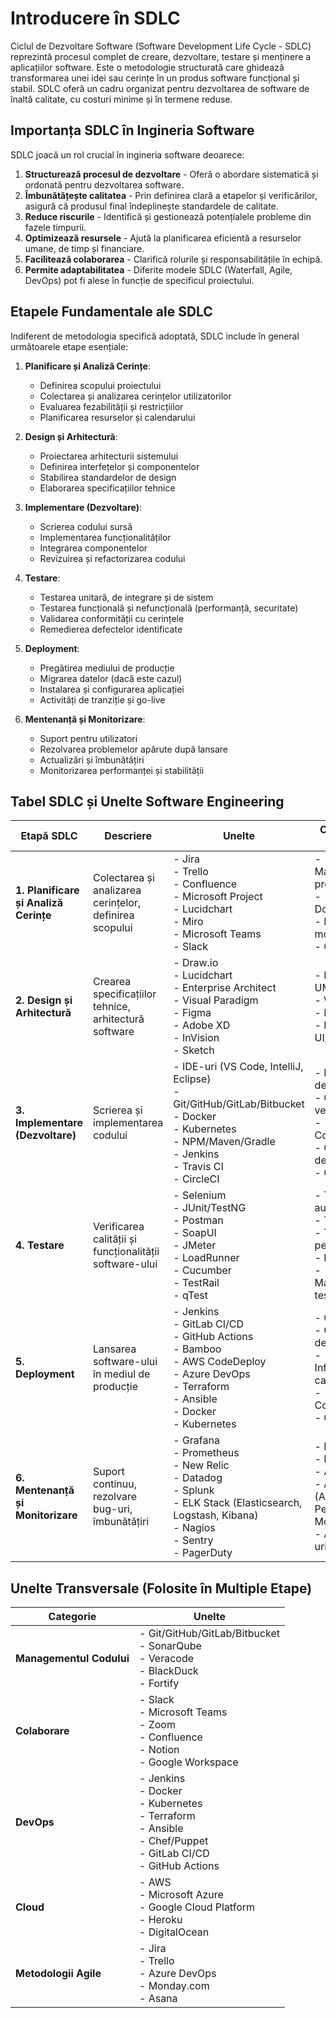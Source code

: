 # Introducere în SDLC

Ciclul de Dezvoltare Software (Software Development Life Cycle - SDLC) reprezintă procesul complet de creare, dezvoltare, testare și menținere a aplicațiilor software. Este o metodologie structurată care ghidează transformarea unei idei sau cerințe în un produs software funcțional și stabil. SDLC oferă un cadru organizat pentru dezvoltarea de software de înaltă calitate, cu costuri minime și în termene reduse.

## Importanța SDLC în Ingineria Software

SDLC joacă un rol crucial în ingineria software deoarece:

1. **Structurează procesul de dezvoltare** - Oferă o abordare sistematică și ordonată pentru dezvoltarea software.
2. **Îmbunătățește calitatea** - Prin definirea clară a etapelor și verificărilor, asigură că produsul final îndeplinește standardele de calitate.
3. **Reduce riscurile** - Identifică și gestionează potențialele probleme din fazele timpurii.
4. **Optimizează resursele** - Ajută la planificarea eficientă a resurselor umane, de timp și financiare.
5. **Facilitează colaborarea** - Clarifică rolurile și responsabilitățile în echipă.
6. **Permite adaptabilitatea** - Diferite modele SDLC (Waterfall, Agile, DevOps) pot fi alese în funcție de specificul proiectului.

## Etapele Fundamentale ale SDLC

Indiferent de metodologia specifică adoptată, SDLC include în general următoarele etape esențiale:

1. **Planificare și Analiză Cerințe**:
    - Definirea scopului proiectului
    - Colectarea și analizarea cerințelor utilizatorilor
    - Evaluarea fezabilității și restricțiilor
    - Planificarea resurselor și calendarului

2. **Design și Arhitectură**:
    - Proiectarea arhitecturii sistemului
    - Definirea interfețelor și componentelor
    - Stabilirea standardelor de design
    - Elaborarea specificațiilor tehnice

3. **Implementare (Dezvoltare)**:
    - Scrierea codului sursă
    - Implementarea funcționalităților
    - Integrarea componentelor
    - Revizuirea și refactorizarea codului

4. **Testare**:
    - Testarea unitară, de integrare și de sistem
    - Testarea funcțională și nefuncțională (performanță, securitate)
    - Validarea conformității cu cerințele
    - Remedierea defectelor identificate

5. **Deployment**:
    - Pregătirea mediului de producție
    - Migrarea datelor (dacă este cazul)
    - Instalarea și configurarea aplicației
    - Activități de tranziție și go-live

6. **Mentenanță și Monitorizare**:
    - Suport pentru utilizatori
    - Rezolvarea problemelor apărute după lansare
    - Actualizări și îmbunătățiri
    - Monitorizarea performanței și stabilității

## Tabel SDLC și Unelte Software Engineering

| Etapă SDLC | Descriere | Unelte | Categorii de Unelte |
|------------|-----------|--------|---------------------|
| **1. Planificare și Analiză Cerințe** | Colectarea și analizarea cerințelor, definirea scopului | - Jira<br>- Trello<br>- Confluence<br>- Microsoft Project<br>- Lucidchart<br>- Miro<br>- Microsoft Teams<br>- Slack | - Managementul proiectelor<br>- Documentație<br>- Diagrame și modelare<br>- Comunicare |
| **2. Design și Arhitectură** | Crearea specificațiilor tehnice, arhitectură software | - Draw.io<br>- Lucidchart<br>- Enterprise Architect<br>- Visual Paradigm<br>- Figma<br>- Adobe XD<br>- InVision<br>- Sketch | - Modelare UML<br>- Wireframing<br>- Prototipare<br>- Design UI/UX |
| **3. Implementare (Dezvoltare)** | Scrierea și implementarea codului | - IDE-uri (VS Code, IntelliJ, Eclipse)<br>- Git/GitHub/GitLab/Bitbucket<br>- Docker<br>- Kubernetes<br>- NPM/Maven/Gradle<br>- Jenkins<br>- Travis CI<br>- CircleCI | - Medii de dezvoltare<br>- Control versiune<br>- Containerizare<br>- Gestionare dependențe<br>- CI/CD |
| **4. Testare** | Verificarea calității și funcționalității software-ului | - Selenium<br>- JUnit/TestNG<br>- Postman<br>- SoapUI<br>- JMeter<br>- LoadRunner<br>- Cucumber<br>- TestRail<br>- qTest | - Testare automată<br>- Testare API<br>- Testare de performanță<br>- BDD/TDD<br>- Managementul testelor |
| **5. Deployment** | Lansarea software-ului în mediul de producție | - Jenkins<br>- GitLab CI/CD<br>- GitHub Actions<br>- Bamboo<br>- AWS CodeDeploy<br>- Azure DevOps<br>- Terraform<br>- Ansible<br>- Docker<br>- Kubernetes | - CI/CD<br>- Cloud deployment<br>- Infrastructură ca cod<br>- Containerizare<br>- Orchestrare |
| **6. Mentenanță și Monitorizare** | Suport continuu, rezolvare bug-uri, îmbunătățiri | - Grafana<br>- Prometheus<br>- New Relic<br>- Datadog<br>- Splunk<br>- ELK Stack (Elasticsearch, Logstash, Kibana)<br>- Nagios<br>- Sentry<br>- PagerDuty | - Monitorizare<br>- Logging<br>- Alertare<br>- APM (Application Performance Monitoring)<br>- Analiza log-urilor |

## Unelte Transversale (Folosite în Multiple Etape)

| Categorie | Unelte |
|-----------|--------|
| **Managementul Codului** | - Git/GitHub/GitLab/Bitbucket<br>- SonarQube<br>- Veracode<br>- BlackDuck<br>- Fortify |
| **Colaborare** | - Slack<br>- Microsoft Teams<br>- Zoom<br>- Confluence<br>- Notion<br>- Google Workspace |
| **DevOps** | - Jenkins<br>- Docker<br>- Kubernetes<br>- Terraform<br>- Ansible<br>- Chef/Puppet<br>- GitLab CI/CD<br>- GitHub Actions |
| **Cloud** | - AWS<br>- Microsoft Azure<br>- Google Cloud Platform<br>- Heroku<br>- DigitalOcean |
| **Metodologii Agile** | - Jira<br>- Trello<br>- Azure DevOps<br>- Monday.com<br>- Asana |
